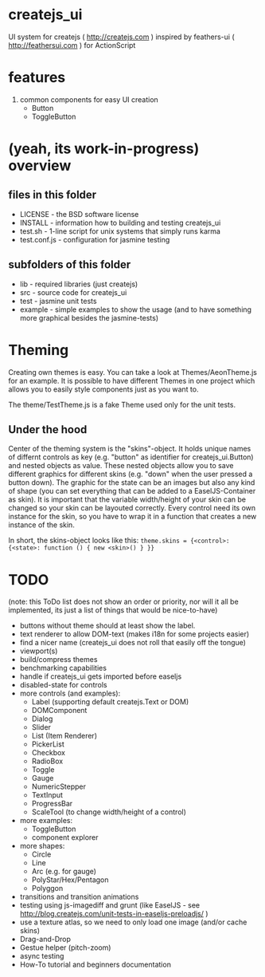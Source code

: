 createjs_ui
===========

UI system for createjs ( http://createjs.com )
inspired by feathers-ui ( http://feathersui.com ) for ActionScript

features
========

 1. common components for easy UI creation
     - Button
     - ToggleButton

(yeah, its work-in-progress)
overview
========

files in this folder
--------------------
 - LICENSE - the BSD software license
 - INSTALL - information how to building and testing createjs_ui
 - test.sh - 1-line script for unix systems that simply runs karma
 - test.conf.js - configuration for jasmine testing

subfolders of this folder
-------------------------

 - lib - required libraries (just createjs)
 - src - source code for createjs_ui
 - test - jasmine unit tests
 - example - simple examples to show the usage (and to have something more graphical besides the jasmine-tests)

Theming
=======
Creating own themes is easy. You can take a look at Themes/AeonTheme.js for an example. It is possible to have different Themes in one project which allows you to easily style components just as you want to.

The theme/TestTheme.js is a fake Theme used only for the unit tests.

Under the hood
--------------
Center of the theming system is the "skins"-object. It holds unique names of differnt controls as key (e.g. "button" as identifier for createjs_ui.Button) and nested objects as value. These nested objects allow you to save different graphics for different skins (e.g. "down" when the user pressed a button down). The graphic for the state can be an images but also any kind of shape (you can set everything that can be added to a EaselJS-Container as skin).
It is important that the variable width/height of your skin can be changed so your skin can be layouted correctly.
Every control need its own instance for the skin, so you have to wrap it in a function that creates a new instance of the skin.

In short, the skins-object looks like this:
`theme.skins = {<control>: {<state>: function () { new <skin>() } }}`

TODO
======
(note: this ToDo list does not show an order or priority, nor will it all be implemented, its just a list of things that would be nice-to-have)

 - buttons without theme should at least show the label.
 - text renderer to allow DOM-text (makes i18n for some projects easier)
 - find a nicer name (createjs_ui does not roll that easily off the tongue)
 - viewport(s)
 - build/compress themes
 - benchmarking capabilities
 - handle if createjs_ui gets imported before easeljs
 - disabled-state for controls
 - more controls (and examples):
   - Label (supporting default createjs.Text or DOM)
   - DOMComponent
   - Dialog
   - Slider
   - List (Item Renderer)
   - PickerList
   - Checkbox
   - RadioBox
   - Toggle
   - Gauge
   - NumericStepper
   - TextInput
   - ProgressBar
   - ScaleTool (to change width/height of a control)
 - more examples:
   - ToggleButton
   - component explorer
 - more shapes:
   - Circle
   - Line
   - Arc (e.g. for gauge)
   - PolyStar/Hex/Pentagon
   - Polyggon
 - transitions and transition animations
 - testing using js-imagediff and grunt (like EaselJS - see http://blog.createjs.com/unit-tests-in-easeljs-preloadjs/ )
 - use a texture atlas, so we need to only load one image (and/or cache skins)
 - Drag-and-Drop
 - Gestue helper (pitch-zoom)
 - async testing
 - How-To tutorial and beginners documentation
